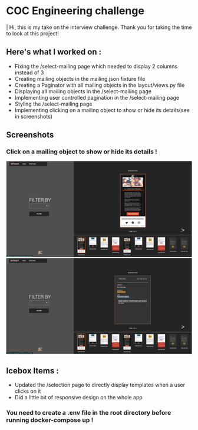 # COC Engineering challenge

| Hi, this is my take on the interview challenge. Thank you for taking the time to look at this project!

## Here's what I worked on :

- Fixing the /select-mailing page which needed to display 2 columns instead of 3
- Creating mailing objects in the mailing.json fixture file
- Creating a Paginator with all mailing objects in the layout/views.py file
- Displaying all mailing objects in the /select-mailing page
- Implementing user controlled pagination in the /select-mailing page
- Styling the /select-mailing page
- Implementing clicking on a mailing object to show or hide its details(see in screenshots)

## Screenshots

### Click on a mailing object to show or hide its details !

<img src="./mailing.png">
<img src="./mailing-details.png">

## Icebox Items :

- Updated the /selection page to directly display templates when a user clicks on it
- Did a little bit of responsive design on the whole app

### You need to create a .env file in the root directory before running docker-compose up !

